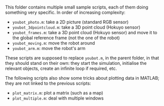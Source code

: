 This folder contains multiple small sample scripts, each of them doing something very specific. In order of increasing complexity: 

  * `youbot_photo.m`: take a 2D picture (standard RGB sensor)
  * `youbot_3dpointcloud.m`: take a 3D point cloud (Hokuyo sensor)
  * `youbot_frames.m`: take a 3D point cloud (Hokuyo sensor) and move it to the global reference frame (not the one of the robot)
  * `youbot_moving.m`: move the robot around
  * `youbot_arm.m`: move the robot's arm
  
These scripts are supposed to replace `youbot.m`, in the parent folder, in that they should stand on their own: 
they start the simulation, initialise the relevant objects, create an infinite loop if required, etc. 

The following scripts also show some tricks about plotting data in MATLAB; they are not linked to the previous scripts: 

  * `plot_matrix.m`: plot a matrix (such as a map)
  * `plot_multiple.m`: deal with multiple windows
 